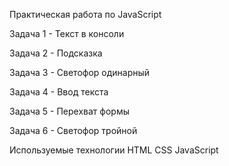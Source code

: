 Практическая работа по JavaScript

Задача 1 - Текст в консоли

Задача 2 - Подсказка

Задача 3 - Светофор одинарный

Задача 4 - Ввод текста

Задача 5 - Перехват формы

Задача 6 - Светофор тройной

Используемые технологии
HTML
CSS
JavaScript